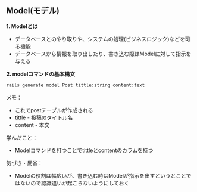 ## Model(モデル)

**1. Modelとは**
- データベースとのやり取りや、システムの処理(ビジネスロジック)などを司る機能
- データベースから情報を取り出したり、書き込む際はModelに対して指示を与える

**2. modelコマンドの基本構文**
```bash
rails generate model Post tittle:string content:text
```
メモ：
- これでpostテーブルが作成される
- tittle - 投稿のタイトル名
- content - 本文

学んだこと：
- Modelコマンドを打つことでtittleとcontentのカラムを持つ

気づき・反省：
- Modelの役割は幅広いが、書き込む時はModelが指示を出すというとことではないので認識違いが起こらないようにしておく